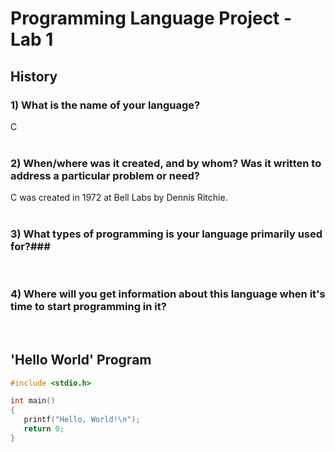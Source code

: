 # Programming Language Project - Lab 1

## History

### 1) What is the name of your language? ###
C   
<br>

### 2) When/where was it created, and by whom? Was it written to address a particular problem or need? ###
C was created in 1972 at Bell Labs by Dennis Ritchie. 
<br>
<br>

### 3) What types of programming is your language primarily used for?###
<br>  

### 4) Where will you get information about this language when it's time to start programming in it? ###
<br>

## 'Hello World' Program
 ```c
 #include <stdio.h>

int main()
{
    printf("Hello, World!\n");
    return 0;
}
```


